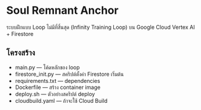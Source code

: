# Soul Remnant Anchor

ระบบฝึกแบบ Loop ไม่มีที่สิ้นสุด (Infinity Training Loop) บน Google Cloud Vertex AI + Firestore

## โครงสร้าง
- main.py — โค้ดหลักของ loop
- firestore_init.py — สคริปต์ตั้งค่า Firestore เริ่มต้น
- requirements.txt — dependencies
- Dockerfile — สร้าง container image
- deploy.sh — ตัวอย่างสคริปต์ deploy
- cloudbuild.yaml — ถ้าจะใช้ Cloud Build
